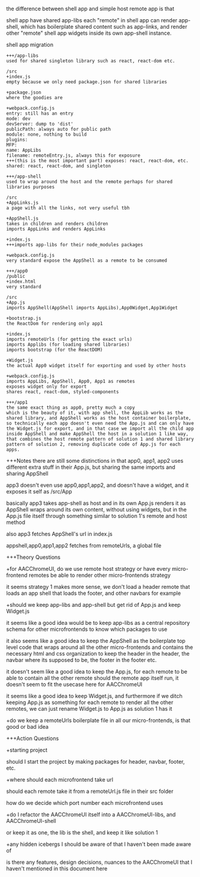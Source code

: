 the difference between shell app and simple host remote app is that

shell app have shared app-libs
each "remote" in shell app can render app-shell, which has boilerplate shared content such as app-links, and render other "remote" shell app widgets inside its own app-shell instance.

shell app migration

```
+++/app-libs
used for shared singleton library such as react, react-dom etc.

/src
+index.js
empty because we only need package.json for shared libraries

+package.json
where the goodies are

+webpack.config.js
entry: still has an entry
mode: dev
devServer: dump to 'dist'
publicPath: always auto for public path
module: none, nothing to build
plugins:
MFP:
name: AppLibs
filename: remoteEntry.js, always this for exposure
+++(this is the most important part) exposes: react, react-dom, etc.
shared: react, react-dom, and singleton
```

```
+++/app-shell
used to wrap around the host and the remote perhaps for shared libraries purposes

/src
+AppLinks.js
a page with all the links, not very useful tbh

+AppShell.js
takes in children and renders children
imports AppLinks and renders AppLinks

+index.js
+++imports app-libs for their node_modules packages

+webpack.config.js
very standard expose the AppShell as a remote to be consumed
```

```
+++/app0
/public
+index.html
very standard

/src
+App.js
imports AppShell(AppShell imports AppLibs),App0Widget,App1Widget

+bootstrap.js
the ReactDom for rendering only app1

+index.js
imports remoteUrls (for getting the exact urls)
imports Applibs (for loading shared libraries)
imports bootstrap (for the ReactDOM)

+Widget.js
the actual App0 widget itself for exporting and used by other hosts

+webpack.config.js
imports AppLibs, AppShell, App0, App1 as remotes
exposes widget only for export
shares react, react-dom, styled-components
```

```
+++/app1
the same exact thing as app0, pretty much a copy
which is the beauty of it, with app shell, the AppLib works as the shared library, and AppShell works as the host container boilerplate, so technically each app doesn't even need the App.js and can only have the Widget.js for export, and in that case we import all the child app inside AppShell and make AppShell the host in a solution 1 like way, that combines the host remote pattern of solution 1 and shared library pattern of solution 2, removing duplicate code of App.js for each apps.
```

+++Notes
there are still some distinctions in that app0, app1, app2 uses different extra stuff in their App.js, but sharing the same imports and sharing AppShell

app3 doesn't even use app0,app1,app2, and doesn't have a widget, and it exposes it self as /src/App

basically app3 takes app-shell as host and in its own App.js renders it as AppShell wraps around its own content, without using widgets, but in the App.js file itself through something similar to solution 1's remote and host method

also app3 fetches AppShell's url in index.js

appshell,app0,app1,app2 fetches from remoteUrls, a global file

+++Theory Questions

+for AACChromeUI, do we use remote host strategy or have every micro-frontend remotes be able to render other micro-frontends strategy

it seems strategy 1 makes more sense, we don't load a header remote that loads an app shell that loads the footer, and other navbars for example

+should we keep app-libs and app-shell but get rid of App.js and keep Widget.js

it seems like a good idea would be to keep app-libs as a central repository schema for other microfrontends to know which packages to use

it also seems like a good idea to keep the AppShell as the boilerplate top level code that wraps around all the other micro-frontends and contains the necessary html and css organization to keep the header in the header, the navbar where its supposed to be, the footer in the footer etc.

it doesn't seem like a good idea to keep the App.js, for each remote to be able to contain all the other remote should the remote app itself run, it doesn't seem to fit the usecase here for AACChromeUI

it seems like a good idea to keep Widget.js, and furthermore if we ditch keeping App.js as something for each remote to render all the other remotes, we can just rename Widget.js to App.js as solution 1 has it

+do we keep a remoteUrls boilerplate file in all our micro-frontends, is that good or bad idea

+++Action Questions

+starting project

should I start the project by making packages for header, navbar, footer, etc.

+where should each microfrontend take url

should each remote take it from a remoteUrl.js file in their src folder

how do we decide which port number each microfrontend uses

+do I refactor the AACChromeUI itself into a AACChromeUI-libs, and AACChromeUI-shell

or keep it as one, the lib is the shell, and keep it like solution 1

+any hidden icebergs I should be aware of that I haven't been made aware of

is there any features, design decisions, nuances to the AACChromeUI that I haven't mentioned in this document here
